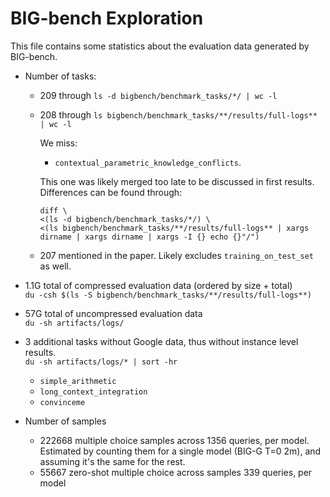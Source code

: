 # BIG-bench Exploration

This file contains some statistics about the evaluation data generated by BIG-bench.

- Number of tasks:

  - 209 through `ls -d bigbench/benchmark_tasks/*/ | wc -l`

  - 208 through `ls bigbench/benchmark_tasks/**/results/full-logs** | wc -l`

    We miss:

    - `contextual_parametric_knowledge_conflicts`.

    This one was likely merged too late to be discussed in first results.
    Differences can be found through:

    ```shell
    diff \
    <(ls -d bigbench/benchmark_tasks/*/) \
    <(ls bigbench/benchmark_tasks/**/results/full-logs** | xargs dirname | xargs dirname | xargs -I {} echo {}"/")
    ```

  - 207 mentioned in the paper. Likely excludes `training_on_test_set` as well.

- 1.1G total of compressed evaluation data
  (ordered by size + total)  
  `du -csh $(ls -S bigbench/benchmark_tasks/**/results/full-logs**)`
- 57G total of uncompressed evaluation data  
  `du -sh artifacts/logs/`
- 3 additional tasks without Google data, thus without instance level results.  
  `du -sh artifacts/logs/* | sort -hr`

  - `simple_arithmetic`
  - `long_context_integration`
  - `convinceme`

- Number of samples
  - 222668 multiple choice samples across 1356 queries, per model. Estimated by counting them for a single model (BIG-G T=0 2m), and assuming it's the same for the rest.
  - 55667 zero-shot multiple choice across samples 339 queries, per model
